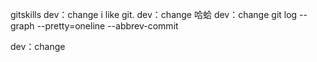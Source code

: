 gitskills
dev：change
i like git.
dev：change
哈蛤
dev：change
git log --graph --pretty=oneline --abbrev-commit

dev：change